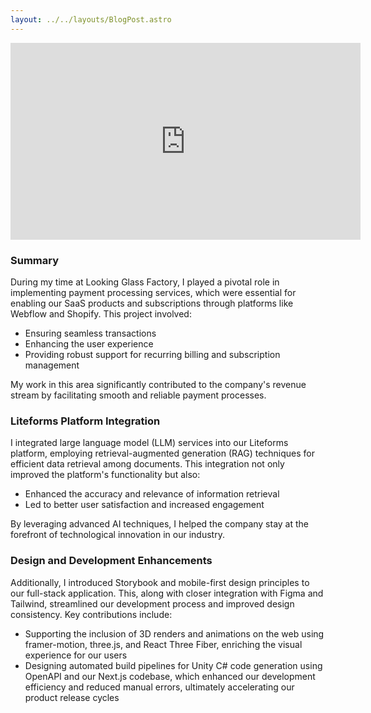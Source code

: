 ```yaml
---
layout: ../../layouts/BlogPost.astro
---
```


<iframe class="m-auto w-full md:w-[560px]" width="560" height="315" src="https://www.youtube.com/embed/wefvzabaxvY?si=qY3oWCb8fy3WrZbs" title="YouTube video player" frameborder="0" allow="accelerometer; autoplay; clipboard-write; encrypted-media; gyroscope; picture-in-picture; web-share" referrerpolicy="strict-origin-when-cross-origin" allowfullscreen></iframe>

### Summary

During my time at Looking Glass Factory, I played a pivotal role in implementing payment processing services, which were essential for enabling our SaaS products and subscriptions through platforms like Webflow and Shopify. This project involved:

- Ensuring seamless transactions
- Enhancing the user experience
- Providing robust support for recurring billing and subscription management

My work in this area significantly contributed to the company's revenue stream by facilitating smooth and reliable payment processes.

### Liteforms Platform Integration

I integrated large language model (LLM) services into our Liteforms platform, employing retrieval-augmented generation (RAG) techniques for efficient data retrieval among documents. This integration not only improved the platform's functionality but also:

- Enhanced the accuracy and relevance of information retrieval
- Led to better user satisfaction and increased engagement

By leveraging advanced AI techniques, I helped the company stay at the forefront of technological innovation in our industry.

### Design and Development Enhancements

Additionally, I introduced Storybook and mobile-first design principles to our full-stack application. This, along with closer integration with Figma and Tailwind, streamlined our development process and improved design consistency. Key contributions include:

- Supporting the inclusion of 3D renders and animations on the web using framer-motion, three.js, and React Three Fiber, enriching the visual experience for our users
- Designing automated build pipelines for Unity C# code generation using OpenAPI and our Next.js codebase, which enhanced our development efficiency and reduced manual errors, ultimately accelerating our product release cycles
